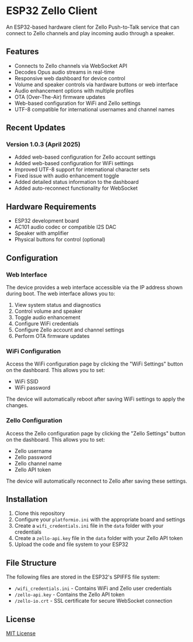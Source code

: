# ESP32 Zello Client

An ESP32-based hardware client for Zello Push-to-Talk service that can connect to Zello channels and play incoming audio through a speaker.

## Features

- Connects to Zello channels via WebSocket API
- Decodes Opus audio streams in real-time
- Responsive web dashboard for device control
- Volume and speaker controls via hardware buttons or web interface
- Audio enhancement options with multiple profiles
- OTA (Over-The-Air) firmware updates
- Web-based configuration for WiFi and Zello settings
- UTF-8 compatible for international usernames and channel names

## Recent Updates

### Version 1.0.3 (April 2025)
- Added web-based configuration for Zello account settings
- Added web-based configuration for WiFi settings
- Improved UTF-8 support for international character sets
- Fixed issue with audio enhancement toggle
- Added detailed status information to the dashboard
- Added auto-reconnect functionality for WebSocket

## Hardware Requirements

- ESP32 development board
- AC101 audio codec or compatible I2S DAC
- Speaker with amplifier
- Physical buttons for control (optional)

## Configuration

### Web Interface

The device provides a web interface accessible via the IP address shown during boot. The web interface allows you to:

1. View system status and diagnostics
2. Control volume and speaker
3. Toggle audio enhancement
4. Configure WiFi credentials
5. Configure Zello account and channel settings
6. Perform OTA firmware updates

### WiFi Configuration

Access the WiFi configuration page by clicking the "WiFi Settings" button on the dashboard. This allows you to set:
- WiFi SSID
- WiFi password

The device will automatically reboot after saving WiFi settings to apply the changes.

### Zello Configuration

Access the Zello configuration page by clicking the "Zello Settings" button on the dashboard. This allows you to set:
- Zello username
- Zello password
- Zello channel name
- Zello API token

The device will automatically reconnect to Zello after saving these settings.

## Installation

1. Clone this repository
2. Configure your `platformio.ini` with the appropriate board and settings
3. Create a `wifi_credentials.ini` file in the `data` folder with your credentials
4. Create a `zello-api.key` file in the `data` folder with your Zello API token
5. Upload the code and file system to your ESP32

## File Structure

The following files are stored in the ESP32's SPIFFS file system:
- `/wifi_credentials.ini` - Contains WiFi and Zello user credentials
- `/zello-api.key` - Contains the Zello API token
- `/zello-io.crt` - SSL certificate for secure WebSocket connection

## License

[MIT License](LICENSE)

